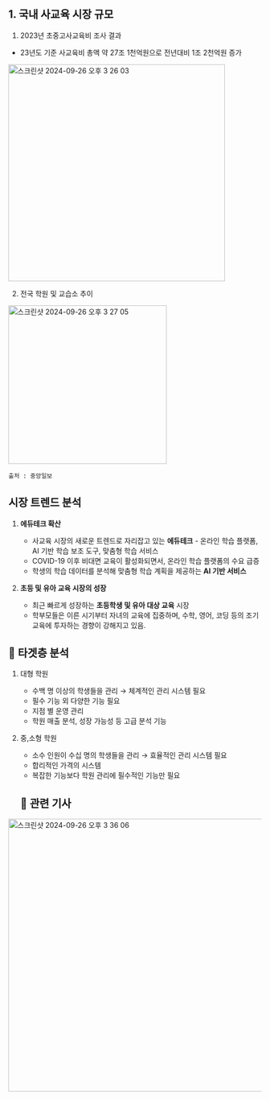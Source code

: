 



## 1. 국내 사교육 시장 규모


1. 2023년 초중고사교육비 조사 결과
        
 - 23년도 기준 사교육비 총액 약 27조 1천억원으로 전년대비 1조 2천억원 증가 
        
 <img width="431" alt="스크린샷 2024-09-26 오후 3 26 03" src="https://github.com/user-attachments/assets/9d78b2e8-780b-433d-8f92-bf77f1151e37">
        
      



2. 전국 학원 및 교습소 추이
    
   
 <img width="315" alt="스크린샷 2024-09-26 오후 3 27 05" src="https://github.com/user-attachments/assets/0fd187cb-5378-4c8c-8d31-a283524375f1">
 
    출처 : 중앙일보
    



## 시장 트렌드 분석

1.  **에듀테크 확산**
    - 사교육 시장의 새로운 트렌드로 자리잡고 있는 **에듀테크** - 온라인 학습 플랫폼, AI 기반 학습 보조 도구, 맞춤형 학습 서비스
    - COVID-19 이후 비대면 교육이 활성화되면서, 온라인 학습 플랫폼의 수요 급증
    - 학생의 학습 데이터를 분석해 맞춤형 학습 계획을 제공하는 **AI 기반 서비스**
        
 
        

1. **초등 및 유아 교육 시장의 성장**
    - 최근 빠르게 성장하는 **초등학생 및 유아 대상 교육** 시장
    - 학부모들은 이른 시기부터 자녀의 교육에 집중하며, 수학, 영어, 코딩 등의 조기 교육에 투자하는 경향이 강해지고 있음.

 ## 👮 타겟층 분석

1. 대형 학원
    - 수백 명 이상의 학생들을 관리 → 체계적인 관리 시스템 필요
    - 필수 기능 외 다양한 기능 필요
    - 지점 별 운영 관리
    - 학원 매출 분석, 성장 가능성 등 고급 분석 기능

1. 중,소형 학원
    - 소수 인원이 수십 명의 학생들을 관리 → 효율적인 관리 시스템 필요
    - 합리적인 가격의 시스템
    - 복잡한 기능보다 학원 관리에 필수적인 기능만 필요
    
    
    ## 📌 관련 기사
<img width="542" alt="스크린샷 2024-09-26 오후 3 36 06" src="https://github.com/user-attachments/assets/771b2c71-2b10-4628-be53-2a95291ec3b0">





